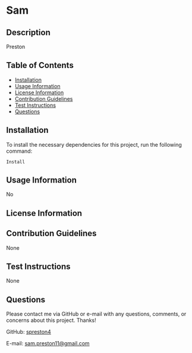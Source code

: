 
  # Sam

  ## Description

  Preston

  ## Table of Contents

  - [Installation](#installation)
  - [Usage Information](#usage-information)
  - [License Information](#license-information)
  - [Contribution Guidelines](#contribution-guidelines)
  - [Test Instructions](#test-instructions)
  - [Questions](#questions)

  ## Installation
  To install the necessary dependencies for this project, run the following command:

  ```
  Install
  ```

  ## Usage Information

  No

  ## License Information

  ## Contribution Guidelines

  None

  ## Test Instructions

  None

  ## Questions

  Please contact me via GitHub or e-mail with any questions, comments, or concerns about this project. Thanks!

  GitHub: [spreston4](https://github.com/spreston4)

  E-mail: [sam.preston11@gmail.com](mailto:sam.preston11@gmail.com)


